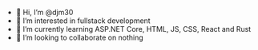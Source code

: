 - 👋 Hi, I’m @djm30
- 👀 I’m interested in fullstack development
- 🌱 I’m currently learning ASP.NET Core, HTML, JS, CSS, React and Rust
- 💞️ I’m looking to collaborate on nothing

<!---
djm30/djm30 is a ✨ special ✨ repository because its `README.md` (this file) appears on your GitHub profile.
You can click the Preview link to take a look at your changes.
--->

